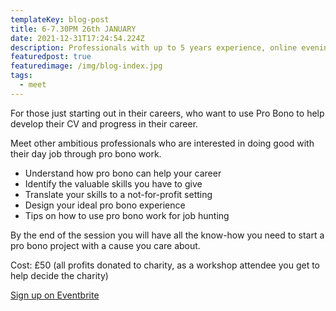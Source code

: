```yaml
---
templateKey: blog-post
title: 6-7.30PM 26th JANUARY
date: 2021-12-31T17:24:54.224Z
description: Professionals with up to 5 years experience, online evening session.
featuredpost: true
featuredimage: /img/blog-index.jpg
tags:
  - meet
---
```

For those just starting out in their careers, who want to use Pro Bono to help develop their CV and progress in their career.

Meet other ambitious professionals who are interested in doing good with their day job through pro bono work.

* Understand how pro bono can help your career 
* Identify the valuable skills you have to give
* Translate your skills to a not-for-profit setting
* Design your ideal pro bono experience
* Tips on how to use pro bono work for job hunting

By the end of the session you will have all the know-how you need to start a pro bono project with a cause you care about.

Cost: £50 (all profits donated to charity, as a workshop attendee you get to help decide the charity)

[Sign up on Eventbrite](https://www.eventbrite.co.uk/e/235942920627)